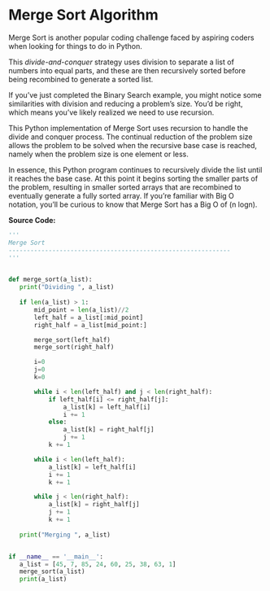 # **Merge Sort Algorithm**

Merge Sort is another popular coding challenge faced by aspiring coders when looking for things to do in Python.

This _divide-and-conquer_ strategy uses division to separate a list of numbers into equal parts, and these are then recursively sorted before being recombined to generate a sorted list.

If you’ve just completed the Binary Search example, you might notice some similarities with division and reducing a problem’s size. You’d be right, which means you’ve likely realized we need to use recursion.

This Python implementation of Merge Sort uses recursion to handle the divide and conquer process. The continual reduction of the problem size allows the problem to be solved when the recursive base case is reached, namely when the problem size is one element or less.

In essence, this Python program continues to recursively divide the list until it reaches the base case. At this point it begins sorting the smaller parts of the problem, resulting in smaller sorted arrays that are recombined to eventually generate a fully sorted array. If you’re familiar with Big O notation, you’ll be curious to know that Merge Sort has a Big O of (n logn).

**Source Code:**

```python
'''
Merge Sort
-------------------------------------------------------------
'''


def merge_sort(a_list):
   print("Dividing ", a_list)
  
   if len(a_list) > 1:
       mid_point = len(a_list)//2
       left_half = a_list[:mid_point]
       right_half = a_list[mid_point:]

       merge_sort(left_half)
       merge_sort(right_half)

       i=0
       j=0
       k=0

       while i < len(left_half) and j < len(right_half):
           if left_half[i] <= right_half[j]:
               a_list[k] = left_half[i]
               i += 1
           else:
               a_list[k] = right_half[j]
               j += 1
           k += 1

       while i < len(left_half):
           a_list[k] = left_half[i]
           i += 1
           k += 1

       while j < len(right_half):
           a_list[k] = right_half[j]
           j += 1
           k += 1
  
   print("Merging ", a_list)


if __name__ == '__main__':
   a_list = [45, 7, 85, 24, 60, 25, 38, 63, 1]
   merge_sort(a_list)
   print(a_list)
```